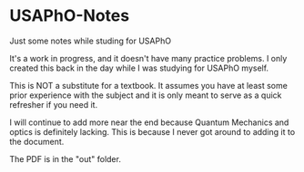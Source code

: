 # USAPhO-Notes
Just some notes while studing for USAPhO

It's a work in progress, and it doesn't have many practice problems. I only created this back in the day while I was studying for USAPhO myself.

This is NOT a substitute for a textbook. It assumes you have at least some prior experience with the subject and it is only meant to serve as a
quick refresher if you need it.

I will continue to add more near the end because Quantum Mechanics and optics is definitely lacking. This is because I never got around to adding it
to the document.

The PDF is in the "out" folder.
